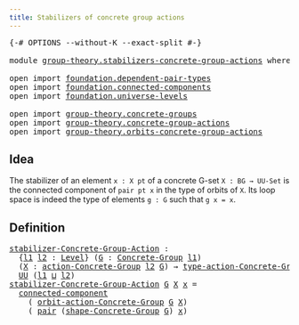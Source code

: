 ```yaml
---
title: Stabilizers of concrete group actions
---
```


<pre class="Agda"><a id="63" class="Symbol">{-#</a> <a id="67" class="Keyword">OPTIONS</a> <a id="75" class="Pragma">--without-K</a> <a id="87" class="Pragma">--exact-split</a> <a id="101" class="Symbol">#-}</a>

<a id="106" class="Keyword">module</a> <a id="113" href="group-theory.stabilizers-concrete-group-actions.html" class="Module">group-theory.stabilizers-concrete-group-actions</a> <a id="161" class="Keyword">where</a>

<a id="168" class="Keyword">open</a> <a id="173" class="Keyword">import</a> <a id="180" href="foundation.dependent-pair-types.html" class="Module">foundation.dependent-pair-types</a>
<a id="212" class="Keyword">open</a> <a id="217" class="Keyword">import</a> <a id="224" href="foundation.connected-components.html" class="Module">foundation.connected-components</a>
<a id="256" class="Keyword">open</a> <a id="261" class="Keyword">import</a> <a id="268" href="foundation.universe-levels.html" class="Module">foundation.universe-levels</a>

<a id="296" class="Keyword">open</a> <a id="301" class="Keyword">import</a> <a id="308" href="group-theory.concrete-groups.html" class="Module">group-theory.concrete-groups</a>
<a id="337" class="Keyword">open</a> <a id="342" class="Keyword">import</a> <a id="349" href="group-theory.concrete-group-actions.html" class="Module">group-theory.concrete-group-actions</a>
<a id="385" class="Keyword">open</a> <a id="390" class="Keyword">import</a> <a id="397" href="group-theory.orbits-concrete-group-actions.html" class="Module">group-theory.orbits-concrete-group-actions</a>
</pre>
## Idea

The stabilizer of an element `x : X pt` of a concrete G-set `X : BG → UU-Set` is the connected component of `pair pt x` in the type of orbits of `X`. Its loop space is indeed the type of elements `g : G` such that `g x = x`.

## Definition

<pre class="Agda"><a id="stabilizer-Concrete-Group-Action"></a><a id="703" href="group-theory.stabilizers-concrete-group-actions.html#703" class="Function">stabilizer-Concrete-Group-Action</a> <a id="736" class="Symbol">:</a>
  <a id="740" class="Symbol">{</a><a id="741" href="group-theory.stabilizers-concrete-group-actions.html#741" class="Bound">l1</a> <a id="744" href="group-theory.stabilizers-concrete-group-actions.html#744" class="Bound">l2</a> <a id="747" class="Symbol">:</a> <a id="749" href="Agda.Primitive.html#597" class="Postulate">Level</a><a id="754" class="Symbol">}</a> <a id="756" class="Symbol">(</a><a id="757" href="group-theory.stabilizers-concrete-group-actions.html#757" class="Bound">G</a> <a id="759" class="Symbol">:</a> <a id="761" href="group-theory.concrete-groups.html#1988" class="Function">Concrete-Group</a> <a id="776" href="group-theory.stabilizers-concrete-group-actions.html#741" class="Bound">l1</a><a id="778" class="Symbol">)</a>
  <a id="782" class="Symbol">(</a><a id="783" href="group-theory.stabilizers-concrete-group-actions.html#783" class="Bound">X</a> <a id="785" class="Symbol">:</a> <a id="787" href="group-theory.concrete-group-actions.html#794" class="Function">action-Concrete-Group</a> <a id="809" href="group-theory.stabilizers-concrete-group-actions.html#744" class="Bound">l2</a> <a id="812" href="group-theory.stabilizers-concrete-group-actions.html#757" class="Bound">G</a><a id="813" class="Symbol">)</a> <a id="815" class="Symbol">→</a> <a id="817" href="group-theory.concrete-group-actions.html#1102" class="Function">type-action-Concrete-Group</a> <a id="844" href="group-theory.stabilizers-concrete-group-actions.html#757" class="Bound">G</a> <a id="846" href="group-theory.stabilizers-concrete-group-actions.html#783" class="Bound">X</a> <a id="848" class="Symbol">→</a>
  <a id="852" href="foundation-core.universe-levels.html#235" class="Primitive">UU</a> <a id="855" class="Symbol">(</a><a id="856" href="group-theory.stabilizers-concrete-group-actions.html#741" class="Bound">l1</a> <a id="859" href="Agda.Primitive.html#810" class="Primitive Operator">⊔</a> <a id="861" href="group-theory.stabilizers-concrete-group-actions.html#744" class="Bound">l2</a><a id="863" class="Symbol">)</a>
<a id="865" href="group-theory.stabilizers-concrete-group-actions.html#703" class="Function">stabilizer-Concrete-Group-Action</a> <a id="898" href="group-theory.stabilizers-concrete-group-actions.html#898" class="Bound">G</a> <a id="900" href="group-theory.stabilizers-concrete-group-actions.html#900" class="Bound">X</a> <a id="902" href="group-theory.stabilizers-concrete-group-actions.html#902" class="Bound">x</a> <a id="904" class="Symbol">=</a>
  <a id="908" href="foundation.connected-components.html#1098" class="Function">connected-component</a>
    <a id="932" class="Symbol">(</a> <a id="934" href="group-theory.orbits-concrete-group-actions.html#420" class="Function">orbit-action-Concrete-Group</a> <a id="962" href="group-theory.stabilizers-concrete-group-actions.html#898" class="Bound">G</a> <a id="964" href="group-theory.stabilizers-concrete-group-actions.html#900" class="Bound">X</a><a id="965" class="Symbol">)</a>
    <a id="971" class="Symbol">(</a> <a id="973" href="foundation-core.dependent-pair-types.html#588" class="InductiveConstructor">pair</a> <a id="978" class="Symbol">(</a><a id="979" href="group-theory.concrete-groups.html#2519" class="Function">shape-Concrete-Group</a> <a id="1000" href="group-theory.stabilizers-concrete-group-actions.html#898" class="Bound">G</a><a id="1001" class="Symbol">)</a> <a id="1003" href="group-theory.stabilizers-concrete-group-actions.html#902" class="Bound">x</a><a id="1004" class="Symbol">)</a>
</pre>